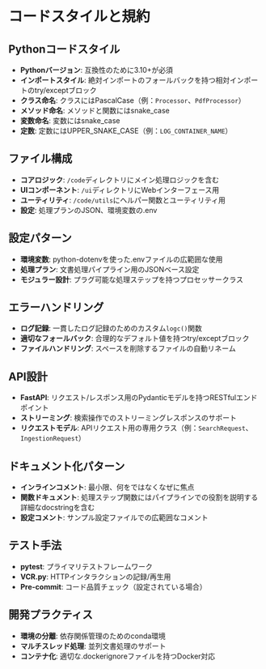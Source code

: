 # コードスタイルと規約

## Pythonコードスタイル
- **Pythonバージョン**: 互換性のために3.10+が必須
- **インポートスタイル**: 絶対インポートのフォールバックを持つ相対インポートのtry/exceptブロック
- **クラス命名**: クラスにはPascalCase（例：`Processor`、`PdfProcessor`）
- **メソッド命名**: メソッドと関数にはsnake_case
- **変数命名**: 変数にはsnake_case
- **定数**: 定数にはUPPER_SNAKE_CASE（例：`LOG_CONTAINER_NAME`）

## ファイル構成
- **コアロジック**: `/code`ディレクトリにメイン処理ロジックを含む
- **UIコンポーネント**: `/ui`ディレクトリにWebインターフェース用
- **ユーティリティ**: `/code/utils`にヘルパー関数とユーティリティ用
- **設定**: 処理プランのJSON、環境変数の.env

## 設定パターン
- **環境変数**: python-dotenvを使った.envファイルの広範囲な使用
- **処理プラン**: 文書処理パイプライン用のJSONベース設定
- **モジュラー設計**: プラグ可能な処理ステップを持つプロセッサークラス

## エラーハンドリング
- **ログ記録**: 一貫したログ記録のためのカスタム`logc()`関数
- **適切なフォールバック**: 合理的なデフォルト値を持つtry/exceptブロック
- **ファイルハンドリング**: スペースを削除するファイルの自動リネーム

## API設計
- **FastAPI**: リクエスト/レスポンス用のPydanticモデルを持つRESTfulエンドポイント
- **ストリーミング**: 検索操作でのストリーミングレスポンスのサポート
- **リクエストモデル**: APIリクエスト用の専用クラス（例：`SearchRequest`、`IngestionRequest`）

## ドキュメント化パターン
- **インラインコメント**: 最小限、何をではなくなぜに焦点
- **関数ドキュメント**: 処理ステップ関数にはパイプラインでの役割を説明する詳細なdocstringを含む
- **設定コメント**: サンプル設定ファイルでの広範囲なコメント

## テスト手法
- **pytest**: プライマリテストフレームワーク
- **VCR.py**: HTTPインタラクションの記録/再生用
- **Pre-commit**: コード品質チェック（設定されている場合）

## 開発プラクティス
- **環境の分離**: 依存関係管理のためのconda環境
- **マルチスレッド処理**: 並列文書処理のサポート
- **コンテナ化**: 適切な.dockerignoreファイルを持つDocker対応